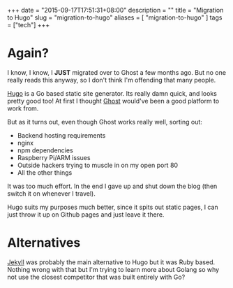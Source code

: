 +++
date = "2015-09-17T17:51:31+08:00"
description = ""
title = "Migration to Hugo"
slug = "migration-to-hugo"
aliases = [
    "migration-to-hugo"
]
tags = ["tech"]
+++

# Again?

I know, I know, I **JUST** migrated over to Ghost a few months ago. But no one really reads this anyway, so I don't think I'm offending that many people.

[Hugo](http://gohugo.io) is a Go based static site generator. Its really damn quick, and looks pretty good too! At first I thought [Ghost](https://ghost.org) would've been a good platform to work from.

But as it turns out, even though Ghost works really well, sorting out:

- Backend hosting requirements
- nginx
- npm dependencies
- Raspberry Pi/ARM issues
- Outside hackers trying to muscle in on my open port 80
- All the other things

It was too much effort. In the end I gave up and shut down the blog (then switch it on whenever I travel).

Hugo suits my purposes much better, since it spits out static pages, I can just throw it up on Github pages and just leave it there.

# Alternatives

[Jekyll](https://jekyllrb.com) was probably the main alternative to Hugo but it was Ruby based. Nothing wrong with that but I'm trying to learn more about Golang so why not use the closest competitor that was built entirely with Go?
